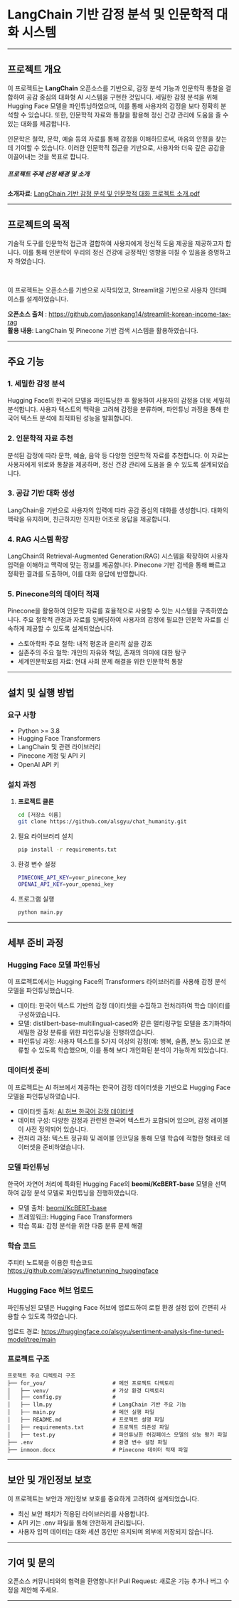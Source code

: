 # LangChain 기반 감정 분석 및 인문학적 대화 시스템
---
## 프로젝트 개요
이 프로젝트는 **LangChain** 오픈소스를 기반으로, 감정 분석 기능과 인문학적 통찰을 결합하여 공감 중심의 대화형 AI 시스템을 구현한 것입니다. 세밀한 감정 분석을 위해 Hugging Face 모델을 파인튜닝하였으며, 이를 통해 사용자의 감정을 보다 정확히 분석할 수 있습니다. 또한, 인문학적 자료와 통찰을 활용해 정신 건강 관리에 도움을 줄 수 있는 대화를 제공합니다.

인문학은 철학, 문학, 예술 등의 자료를 통해 감정을 이해하므로써, 마음의 안정을 찾는 데 기여할 수 있습니다. 이러한 인문학적 접근을 기반으로, 사용자와 더욱 깊은 공감을 이끌어내는 것을 목표로 합니다.
<br/>

##### 프로젝트 주제 선정 배경 및 소개
**소개자료**: [LangChain 기반 감정 분석 및 인문학적 대화 프로젝트 소개.pdf](https://github.com/user-attachments/files/18011253/LangChain.pdf)

---
## 프로젝트의 목적

기술적 도구를 인문학적 접근과 결합하여 사용자에게 정신적 도움 제공을 제공하고자 합니다. 
이를 통해 인문학이 우리의 정신 건강에 긍정적인 영향을 미칠 수 있음을 증명하고자 하였습니다.

<br/>

이 프로젝트는 오픈소스를 기반으로 시작되었고, Streamlit을 기반으로 사용자 인터페이스를 설계하였습니다.<br/>

**오픈소스 출처** : https://github.com/jasonkang14/streamlit-korean-income-tax-rag<br/>
**활용 내용**: LangChain 및 Pinecone 기반 검색 시스템을 활용하였습니다.

---

## 주요 기능

### 1. 세밀한 감정 분석
Hugging Face의 한국어 모델을 파인튜닝한 후 활용하여 사용자의 감정을 더욱 세밀히 분석합니다. 사용자 텍스트의 맥락을 고려해 감정을 분류하며, 파인튜닝 과정을 통해 한국어 텍스트 분석에 최적화된 성능을 발휘합니다.

### 2. 인문학적 자료 추천
분석된 감정에 따라 문학, 예술, 음악 등 다양한 인문학적 자료를 추천합니다. 이 자료는 사용자에게 위로와 통찰을 제공하며, 정신 건강 관리에 도움을 줄 수 있도록 설계되었습니다.

### 3. 공감 기반 대화 생성
LangChain을 기반으로 사용자의 입력에 따라 공감 중심의 대화를 생성합니다. 대화의 맥락을 유지하며, 친근하지만 진지한 어조로 응답을 제공합니다.

### 4. RAG 시스템 확장
LangChain의 Retrieval-Augmented Generation(RAG) 시스템을 확장하여 사용자 입력을 이해하고 맥락에 맞는 정보를 제공합니다. Pinecone 기반 검색을 통해 빠르고 정확한 결과를 도출하며, 이를 대화 응답에 반영합니다.

### 5. Pinecone의의 데이터 적재
Pinecone을 활용하여 인문학 자료를 효율적으로 사용할 수 있는 시스템을 구축하였습니다. 주요 철학적 관점과 자료를 임베딩하여 사용자의 감정에 필요한 인문학 자료를 신속하게 제공할 수 있도록 설계되었습니다.
- 스토아학파 주요 철학: 내적 평온과 윤리적 삶을 강조  
- 실존주의 주요 철학: 개인의 자유와 책임, 존재의 의미에 대한 탐구  
- 세계인문학포럼 자료: 현대 사회 문제 해결을 위한 인문학적 통찰 

---

## 설치 및 실행 방법

### 요구 사항
- Python >= 3.8
- Hugging Face Transformers
- LangChain 및 관련 라이브러리
- Pinecone 계정 및 API 키
- OpenAI API 키

### 설치 과정
1. **프로젝트 클론**
   ```bash
   cd [저장소 이름]
   git clone https://github.com/alsgyu/chat_humanity.git
2. 필요 라이브러리 설치
   ```bash
   pip install -r requirements.txt
4. 환경 변수 설정
   ```bash
   PINECONE_API_KEY=your_pinecone_key
   OPENAI_API_KEY=your_openai_key
5. 프로그램 실행
   ```bash
   python main.py

---
## 세부 준비 과정

### Hugging Face 모델 파인튜닝
이 프로젝트에서는 Hugging Face의 Transformers 라이브러리를 사용해 감정 분석 모델을 파인튜닝했습니다.

- 데이터: 한국어 텍스트 기반의 감정 데이터셋을 수집하고 전처리하여 학습 데이터를 구성하였습니다.
- 모델: distilbert-base-multilingual-cased와 같은 멀티링구얼 모델을 초기화하여 세밀한 감정 분류를 위한 파인튜닝을 진행하였습니다.
- 파인튜닝 과정: 사용자 텍스트를 5가지 이상의 감정(예: 행복, 슬픔, 분노 등)으로 분류할 수 있도록 학습했으며, 이를 통해 보다 개인화된 분석이 가능하게 되었습니다.


### 데이터셋 준비

이 프로젝트는 AI 허브에서 제공하는 한국어 감정 데이터셋을 기반으로 Hugging Face 모델을 파인튜닝하였습니다.  
- 데이터셋 출처: [AI 허브 한국어 감정 데이터셋](https://www.aihub.or.kr/aihubdata/data/view.do?currMenu=115&topMenu=100&dataSetSn=71603)
- 데이터 구성: 다양한 감정과 관련된 한국어 텍스트가 포함되어 있으며, 감정 레이블이 사전 정의되어 있습니다.
- 전처리 과정: 텍스트 정규화 및 레이블 인코딩을 통해 모델 학습에 적합한 형태로 데이터셋을 준비하였습니다.

### 모델 파인튜닝

한국어 자연어 처리에 특화된 Hugging Face의 **beomi/KcBERT-base** 모델을 선택하여 감정 분석 모델로 파인튜닝을 진행하였습니다.

- 모델 출처: [beomi/KcBERT-base](https://huggingface.co/beomi/KcBERT-base)
- 프레임워크: Hugging Face Transformers
- 학습 목표: 감정 분석을 위한 다중 분류 문제 해결

### 학습 코드
주피터 노트북을 이용한 학습코드 https://github.com/alsgyu/finetunning_huggingface

### Hugging Face 허브 업로드
파인튜닝된 모델은 Hugging Face 허브에 업로드하여 로컬 환경 설정 없이 간편히 사용할 수 있도록 하였습니다.

업로드 경로: https://huggingface.co/alsgyu/sentiment-analysis-fine-tuned-model/tree/main

### 프로젝트 구조
```
프로젝트 주요 디렉토리 구조           
├── for_you/                     # 메인 프로젝트 디렉토리
│   ├── venv/                    # 가상 환경 디렉토리
│   ├── config.py                # 
│   ├── llm.py                   # LangChain 기반 주요 기능
│   ├── main.py                  # 메인 실행 파일
│   ├── README.md                # 프로젝트 설명 파일
│   ├── requirements.txt         # 프로젝트 의존성 파일
│   ├── test.py                  # 파인튜닝한 허깅페이스 모델의 성능 평가 파일
├── .env                         # 환경 변수 설정 파일
├── inmoon.docx                  # Pinecone 데이터 적재 파일

```

---

## 보안 및 개인정보 보호
이 프로젝트는 보안과 개인정보 보호를 중요하게 고려하여 설계되었습니다.

- 최신 보안 패치가 적용된 라이브러리를 사용합니다.
- API 키는 .env 파일을 통해 안전하게 관리됩니다.
- 사용자 입력 데이터는 대화 세션 동안만 유지되며 외부에 저장되지 않습니다.

---
## 기여 및 문의
오픈소스 커뮤니티와의 협력을 환영합니다!
Pull Request: 새로운 기능 추가나 버그 수정을 제안해 주세요.

---


